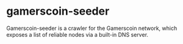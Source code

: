 gamerscoin-seeder
=================

Gamerscoin-seeder is a crawler for the Gamerscoin network, which exposes a list of reliable nodes via a built-in DNS server.
